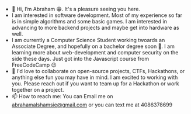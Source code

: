 - 👋 Hi, I’m Abraham 😁. It's a pleasure seeing you here.
- I am interested in software development. Most of my experience so far is in simple algorithms and some basic games. I am interested in advancing to more backend projects and maybe get into hardware as well.
- I am currently a Computer Science Student working twoards an Associate Degree, and hopefully on a bachelor degree soon 🤞. I am learning more about web-development and computer security on the side these days. Just got into the Javascript course from FreeCodeCamp 😉
- 💞️ I'd love to collaborate on open-source projects, CTFs, Hackathons, or anything else fun you may have in mind. I am excited to working with you. Please reach out if you want to team up  for a Hackathon or work together on a project.
- 📫 How to reach me: You can Email me on abrahamalshamsie@gmail.com or you can text me at 4086378699

<!---
A-be-codin/A-be-codin is a ✨ special ✨ repository because its `README.md` (this file) appears on your GitHub profile.
You can click the Preview link to take a look at your changes.
--->
